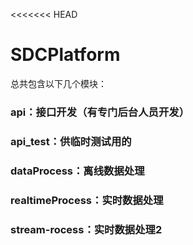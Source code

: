 <<<<<<< HEAD
# SDCPlatform

总共包含以下几个模块：
### api：接口开发（有专门后台人员开发）
### api_test：供临时测试用的
### dataProcess：离线数据处理
### realtimeProcess：实时数据处理
### stream-rocess：实时数据处理2
